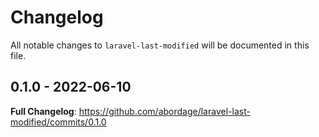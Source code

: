 # Changelog

All notable changes to `laravel-last-modified` will be documented in this file.

## 0.1.0 - 2022-06-10

**Full Changelog**: https://github.com/abordage/laravel-last-modified/commits/0.1.0
